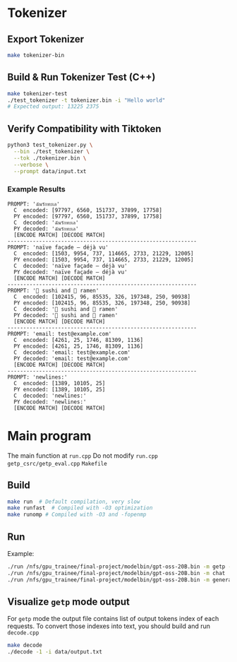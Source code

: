 # Tokenizer

## Export Tokenizer

```bash
make tokenizer-bin
```

## Build & Run Tokenizer Test (C++)

```bash
make tokenizer-test
./test_tokenizer -t tokenizer.bin -i "Hello world"
# Expected output: 13225 2375
```

## Verify Compatibility with Tiktoken

```bash
python3 test_tokenizer.py \
  --bin ./test_tokenizer \
  --tok ./tokenizer.bin \
  --verbose \
  --prompt data/input.txt
```

### Example Results

```
PROMPT: 'ฉันรักทะเล'
  C  encoded: [97797, 6560, 151737, 37899, 17758]
  PY encoded: [97797, 6560, 151737, 37899, 17758]
  C  decoded: 'ฉันรักทะเล'
  PY decoded: 'ฉันรักทะเล'
  [ENCODE MATCH] [DECODE MATCH]
------------------------------------------------------------
PROMPT: 'naïve façade — déjà vu'
  C  encoded: [1503, 9954, 737, 114665, 2733, 21229, 12005]
  PY encoded: [1503, 9954, 737, 114665, 2733, 21229, 12005]
  C  decoded: 'naïve façade — déjà vu'
  PY decoded: 'naïve façade — déjà vu'
  [ENCODE MATCH] [DECODE MATCH]
------------------------------------------------------------
PROMPT: '🍣 sushi and 🍜 ramen'
  C  encoded: [102415, 96, 85535, 326, 197348, 250, 90938]
  PY encoded: [102415, 96, 85535, 326, 197348, 250, 90938]
  C  decoded: '🍣 sushi and 🍜 ramen'
  PY decoded: '🍣 sushi and 🍜 ramen'
  [ENCODE MATCH] [DECODE MATCH]
------------------------------------------------------------
PROMPT: 'email: test@example.com'
  C  encoded: [4261, 25, 1746, 81309, 1136]
  PY encoded: [4261, 25, 1746, 81309, 1136]
  C  decoded: 'email: test@example.com'
  PY decoded: 'email: test@example.com'
  [ENCODE MATCH] [DECODE MATCH]
------------------------------------------------------------
PROMPT: 'newlines:'
  C  encoded: [1389, 10105, 25]
  PY encoded: [1389, 10105, 25]
  C  decoded: 'newlines:'
  PY decoded: 'newlines:'
  [ENCODE MATCH] [DECODE MATCH]
```

# Main program

The main function at `run.cpp`
Do not modify `run.cpp` `getp_csrc/getp_eval.cpp` `Makefile`

## Build
```bash
make run  # Default compilation, very slow
make runfast  # Compiled with -O3 optimization
make runomp # Compiled with -O3 and -fopenmp
```

## Run

Example:
```bash
./run /nfs/gpu_trainee/final-project/modelbin/gpt-oss-20B.bin -m getp -i data/input.txt -o data/output.txt
./run /nfs/gpu_trainee/final-project/modelbin/gpt-oss-20B.bin -m chat
./run /nfs/gpu_trainee/final-project/modelbin/gpt-oss-20B.bin -m generate -i "1+1="
```

## Visualize `getp` mode output
For `getp` mode the output file contains list of output tokens index of each requests. To convert those indexes into text, you should build and run `decode.cpp`
```bash
make decode
./decode -1 -i data/output.txt
```